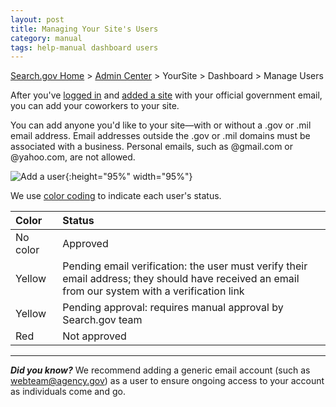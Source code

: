 ```yaml
---
layout: post
title: Managing Your Site's Users
category: manual
tags: help-manual dashboard users
---
```


[Search.gov Home](/index.html) > [Admin Center](https://search.usa.gov/sites/) > YourSite > Dashboard > Manage Users

After you've [logged in](https://search.usa.gov/sites/) and [added a site](/manual/add-site.html) with your official government email, you can add your coworkers to your site.

You can add anyone you'd like to your site&mdash;with or without a .gov or .mil email address. Email addresses outside the .gov or .mil domains must be associated with a business. Personal emails, such as @gmail.com or @yahoo.com, are not allowed.

![Add a user](https://d3qcdigd1fhos0.cloudfront.net/blog/img/user.png){:height="95%" width="95%"}

We use [color coding](/manual/color-codes.html) to indicate each user's status. 

| Color | Status | 
| :------------ | :---------------------------------- |
| No color&nbsp;&nbsp;&nbsp; | Approved&nbsp;&nbsp;&nbsp;&nbsp;&nbsp;&nbsp;&nbsp;&nbsp;&nbsp; |
| Yellow  | Pending email verification: the user must verify their email address; they should have received an email from our system with a verification link|
| Yellow  | Pending approval: requires manual approval by Search.gov team |
| Red   | Not approved |

---

***Did you know?*** We recommend adding a generic email account (such as webteam@agency.gov) as a user to ensure ongoing access to your account as individuals come and go.
